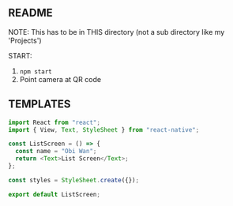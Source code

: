 ## README

NOTE: This has to be in THIS directory (not a sub directory like my 'Projects')

START:

1. `npm start`
2. Point camera at QR code

## TEMPLATES

```javascript
import React from "react";
import { View, Text, StyleSheet } from "react-native";

const ListScreen = () => {
  const name = "Obi Wan";
  return <Text>List Screen</Text>;
};

const styles = StyleSheet.create({});

export default ListScreen;
```
